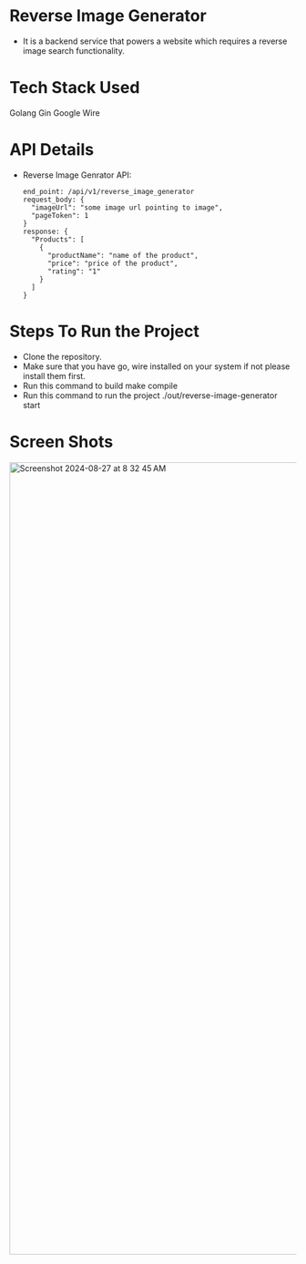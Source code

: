 # Reverse Image Generator
- It is a backend service that powers a website which requires a reverse image search functionality.

# Tech Stack Used
  Golang
  Gin
  Google Wire

# API Details

- Reverse Image Genrator API:

      end_point: /api/v1/reverse_image_generator
      request_body: {
        "imageUrl": "some image url pointing to image",
        "pageToken": 1
      }
      response: {
        "Products": [
          {
            "productName": "name of the product",
            "price": "price of the product",
            "rating": "1"
          }
        ]
      }

# Steps To Run the Project
- Clone the repository.
- Make sure that you have go, wire installed on your system if not please install them first.
- Run this command to build
  make compile
- Run this command to run the project
  ./out/reverse-image-generator start

# Screen Shots
<img width="1391" alt="Screenshot 2024-08-27 at 8 32 45 AM" src="https://github.com/user-attachments/assets/83128e49-633c-4a83-ab54-e283a8d872bf">
